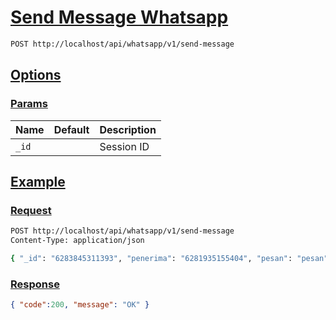# [Send Message Whatsapp]()

<!--
@category Endpoint
-->

```bash
POST http://localhost/api/whatsapp/v1/send-message
```

## [Options]()

### [Params]()

Name | Default | Description
--- | --- | ---
`_id` |  | Session ID

## [Example]()

### [Request]()

```bash
POST http://localhost/api/whatsapp/v1/send-message
Content-Type: application/json

{ "_id": "6283845311393", "penerima": "6281935155404", "pesan": "pesan" }
```

### [Response]()

```json
{ "code":200, "message": "OK" }
```